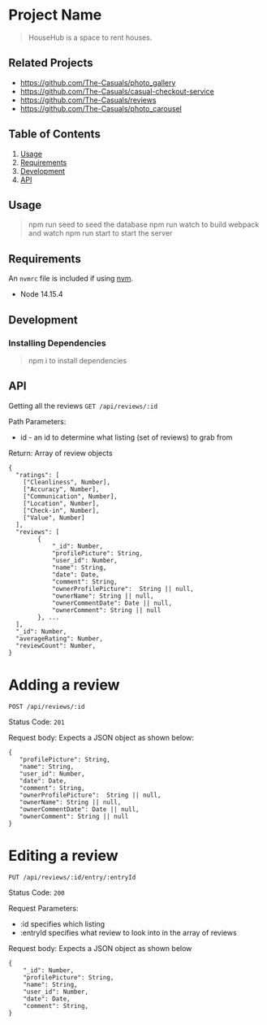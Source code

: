 # Project Name

> HouseHub is a space to rent houses.

## Related Projects

  - https://github.com/The-Casuals/photo_gallery
  - https://github.com/The-Casuals/casual-checkout-service
  - https://github.com/The-Casuals/reviews
  - https://github.com/The-Casuals/photo_carousel

## Table of Contents

1. [Usage](#Usage)
2. [Requirements](#requirements)
3. [Development](#development)
4. [API](#api)

## Usage

> npm run seed to seed the database
> npm run watch to build webpack and watch
> npm run start to start the server

## Requirements

An `nvmrc` file is included if using [nvm](https://github.com/creationix/nvm).

- Node 14.15.4

## Development

### Installing Dependencies

> npm i to install dependencies

## API

Getting all the reviews
`GET /api/reviews/:id`

Path Parameters:
  * id - an id to determine what listing (set of reviews) to grab from

Return: Array of review objects

```
{
  "ratings": [
    ["Cleanliness", Number],
    ["Accuracy", Number],
    ["Communication", Number],
    ["Location", Number],
    ["Check-in", Number],
    ["Value", Number]
  ],
  "reviews": [
        {
            "_id": Number,
            "profilePicture": String,
            "user_id": Number,
            "name": String,
            "date": Date,
            "comment": String,
            "ownerProfilePicture":  String || null,
            "ownerName": String || null,
            "ownerCommentDate": Date || null,
            "ownerComment": String || null
        }, ...
  ],
  "_id": Number,
  "averageRating": Number,
  "reviewCount": Number,
}
```

# Adding a review
`POST /api/reviews/:id`

Status Code: `201`

Request body: Expects a JSON object as shown below:
 ```
 {
    "profilePicture": String,
    "name": String,
    "user_id": Number,
    "date": Date,
    "comment": String,
    "ownerProfilePicture":  String || null,
    "ownerName": String || null,
    "ownerCommentDate": Date || null,
    "ownerComment": String || null
}
 ```

 # Editing a review

 `PUT /api/reviews/:id/entry/:entryId`

 Status Code: `200`

 Request Parameters:
  * :id specifies which listing
  * :entryId specifies what review to look into in the array of reviews

 Request body: Expects a JSON object as shown below

```
{
    "_id": Number,
    "profilePicture": String,
    "name": String,
    "user_id": Number,
    "date": Date,
    "comment": String,
}
```